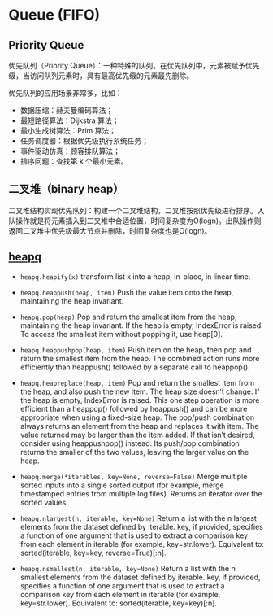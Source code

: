 # Queue (FIFO)

## Priority Queue

优先队列（Priority Queue）：一种特殊的队列。在优先队列中，元素被赋予优先级，当访问队列元素时，具有最高优先级的元素最先删除。

优先队列的应用场景非常多，比如：

- 数据压缩：赫夫曼编码算法；
- 最短路径算法：Dijkstra 算法；
- 最小生成树算法：Prim 算法；
- 任务调度器：根据优先级执行系统任务；
- 事件驱动仿真：顾客排队算法；
- 排序问题：查找第 k 个最小元素。

## 二叉堆（binary heap）

二叉堆结构实现优先队列：构建一个二叉堆结构，二叉堆按照优先级进行排序。入队操作就是将元素插入到二叉堆中合适位置，时间复杂度为O(log​n)。出队操作则返回二叉堆中优先级最大节点并删除，时间复杂度也是O(logn)。

## [heapq](https://docs.python.org/3/library/heapq.html) 

- `heapq.heapify(x)` transform list x into a heap, in-place, in linear time.

- `heapq.heappush(heap, item)` Push the value item onto the heap, maintaining the heap invariant.

- `heapq.pop(heap)` Pop and return the smallest item from the heap, maintaining the heap invariant. If the heap is empty, IndexError is raised. To access the smallest item without popping it, use heap[0].

- `heapq.heappushpop(heap, item)` Push item on the heap, then pop and return the smallest item from the heap. The combined action runs more efficiently than heappush() followed by a separate call to heappop().

- `heapq.heapreplace(heap, item)` Pop and return the smallest item from the heap, and also push the new item. The heap size doesn’t change. If the heap is empty, IndexError is raised. This one step operation is more efficient than a heappop() followed by heappush() and can be more appropriate when using a fixed-size heap. The pop/push combination always returns an element from the heap and replaces it with item. The value returned may be larger than the item added. If that isn’t desired, consider using heappushpop() instead. Its push/pop combination returns the smaller of the two values, leaving the larger value on the heap.

- `heapq.merge(*iterables, key=None, reverse=False)` Merge multiple sorted inputs into a single sorted output (for example, merge timestamped entries from multiple log files). Returns an iterator over the sorted values.

- `heapq.nlargest(n, iterable, key=None)`
Return a list with the n largest elements from the dataset defined by iterable. key, if provided, specifies a function of one argument that is used to extract a comparison key from each element in iterable (for example, key=str.lower). Equivalent to: sorted(iterable, key=key, reverse=True)[:n].

- `heapq.nsmallest(n, iterable, key=None)`
Return a list with the n smallest elements from the dataset defined by iterable. key, if provided, specifies a function of one argument that is used to extract a comparison key from each element in iterable (for example, key=str.lower). Equivalent to: sorted(iterable, key=key)[:n].